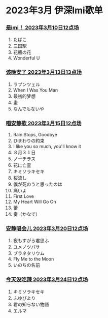 # 2023年3月 伊深Imi歌单

### [是imi！ 2023年3月10日12点场](https://www.bilibili.com/video/BV1Aj411g7WG/)
1. たばこ
2. 三国駅
3. 花瓶の花
4. Wonderful U

### [该晚安了 2023年3月13日13点场](https://www.bilibili.com/video/BV1cL411o78v/)
1. ラプンツェル
2. When I Was You Man 
3. 最初的梦想
4. 畫
5. なんでもないや

### [唱安静歌 2023年3月15日12点场](https://www.bilibili.com/video/BV16P411Z72g/)
1. Rain Stops, Goodbye 
2. ひまわりの約束
3. I like you so much, you'll know it 
4. ８月３１日
5. ノーチラス
6. 花に亡霊
7. キミソラキセキ
8. 桜流し
9. 僕が死のうと思ったのは
10. 痛いよ
11. First Love 
12. My Heart Will Go On 
13. 蕾
14. 奏（かなで）

### [安静唱会儿 2023年3月20日12点场](https://www.bilibili.com/video/BV1JX4y1Z7qJ/)
1. 夜もすがら君思ふ
2. ユメノツバサ
3. ブラネタリウム
4. Fly Me to the Moon 
5. いのちの名前

### [今天没吃辣 2023年3月24日12点场](https://www.bilibili.com/video/BV1CM411u7DB/)
1. キミソラキセキ
2. ふゆびより
3. 君の知らない物語
4. エルマ

